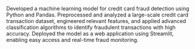 Developed a machine learning model for credit card fraud detection using Python and Pandas. Preprocessed and analyzed a large-scale credit card transaction dataset, engineered relevant features, and applied advanced classification algorithms to identify fraudulent transactions with high accuracy. Deployed the model as a web application using Streamlit, enabling easy access and real-time fraud monitoring. 
